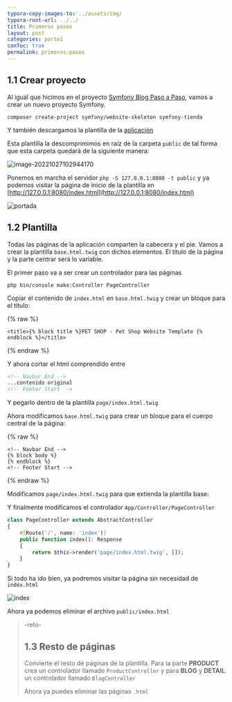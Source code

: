 ```yaml
---
typora-copy-images-to: ../assets/img/
typora-root-url: ../../
title: Primeros pasos
layout: post
categories: parte1
conToc: true
permalink: primeros-pasos
---
```


## 1.1 Crear proyecto

Al igual que hicimos en el proyecto [Symfony Blog Paso a Paso](https://victorponz.github.io/symfony-blog-teoria/primeros-pasos), vamos a crear un nuevo proyecto Symfony.

```
composer create-project symfony/website-skeleton symfony-tienda
```

Y también descargamos la plantilla de la [aplicación](https://github.com/victorponz/symfony-tienda/blob/main/pet-shop-website-template.zip) 

Esta plantilla la descomprimimos en raíz de la carpeta `public` de tal forma que esta carpeta quedará de la siguiente manera:

![image-20221027102944170](/symfony-tienda-teoria/assets/img/image-20221027102944170.png)

Ponemos en marcha el servidor `php -S 127.0.0.1:8080 -t public` y ya podemos visitar la página de inicio de la plantilla en [http://127.0.0.1:8080/index.html](http://127.0.0.1:8080/index.html)

![portada](/symfony-tienda-teoria/assets/img/image-20221027103300754.png)

## 1.2 Plantilla

Todas las páginas de la aplicación comparten la cabecera y el pie. Vamos a crear la plantilla `base.html.twig` con dichos elementos. El título de la página y la parte centrar será lo variable.

El primer paso va a ser crear un controlador para las páginas

```
php bin/console make:Controller PageController
```

Copiar el contenido de `index.html` en `base.html.twig` y crear un bloque para el título:

{% raw %}

```twig
<title>{% block title %}PET SHOP - Pet Shop Website Template {% endblock %}</title>
```

{% endraw %}

Y ahora cortar el html comprendido entre 

```html
<!-- Navbar End -->
...contenido original
<!-- Footer Start -->
```

Y pegarlo dentro de la plantilla  `page/index.html.twig` 

Ahora modificamos `base.html.twig` para crear un bloque para el cuerpo central de la página:

{% raw %}

```twig
<!-- Navbar End -->
{% block body %}
{% endblock %}
<!-- Footer Start -->
```

{% endraw %}

Modificamos `page/index.html.twig` para que extienda la plantilla base:

Y finalmente modificamos el controlador `App/Controller/PageController`

```php
class PageController extends AbstractController
{
    #[Route('/', name: 'index')]
    public function index(): Response
    {
        return $this->render('page/index.html.twig', []);
    }
}
```

Si todo ha ido bien, ya podremos visitar la página sin necesidad de `index.html`

![index](/symfony-tienda-teoria/assets/img/image-20221027103300754.png)

Ahora ya podemos eliminar el archivo `public/index.html`

> -reto-
>
> ## 1.3 Resto de páginas
>
> Convierte el resto de páginas de la plantilla. Para la parte **PRODUCT** crea un controlador llamado `ProductController` y para **BLOG** y **DETAIL** un controlador llamado `BlogController`
>
> Ahora ya puedes eliminar las páginas `.html`







